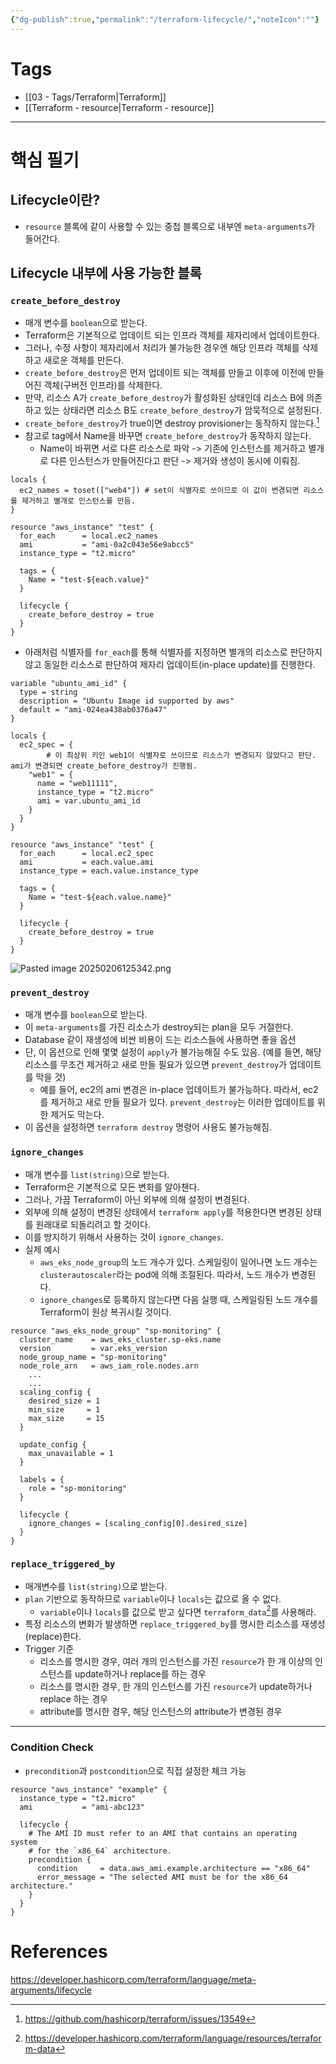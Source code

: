 ```yaml
---
{"dg-publish":true,"permalink":"/terraform-lifecycle/","noteIcon":""}
---
```


# Tags
- [[03 - Tags/Terraform\|Terraform]]
- [[Terraform - resource\|Terraform - resource]]
---
# 핵심 필기
## Lifecycle이란?
- `resource` 블록에 같이 사용할 수 있는 중첩 블록으로 내부엔 `meta-arguments`가 들어간다.
## Lifecycle 내부에 사용 가능한 블록
### `create_before_destroy`
- 매개 변수를 `boolean`으로 받는다.
- Terraform은 기본적으로 업데이트 되는 인프라 객체를 제자리에서 업데이트한다.
- 그러나, 수정 사항이 제자리에서 처리가 불가능한 경우엔 해당 인프라 객체를 삭제하고 새로운 객체를 만든다.
- `create_before_destroy`은 먼저 업데이트 되는 객체를 만들고 이후에 이전에 만들어진 객체(구버전 인프라)를 삭제한다.
- 만약, 리소스 A가 `create_before_destroy`가 활성화된 상태인데 리소스 B에 의존하고 있는 상태라면 리소스 B도 `create_before_destroy`가 암묵적으로 설정된다.
- `create_before_destroy`가 true이면 destroy provisioner는 동작하지 않는다.[^1]
- 참고로 tag에서 Name을 바꾸면 `create_before_destroy`가 동작하지 않는다.
	- Name이 바뀌면 서로 다른 리소스로 파악 -> 기존에 인스턴스를 제거하고 별개로 다른 인스턴스가 만들어진다고 판단 -> 제거와 생성이 동시에 이뤄짐.
``` hcl
locals {
  ec2_names = toset(["web4"]) # set이 식별자로 쓰이므로 이 값이 변경되면 리소스를 제거하고 별개로 인스턴스를 만듬.
}

resource "aws_instance" "test" {
  for_each      = local.ec2_names
  ami           = "ami-0a2c043e56e9abcc5"
  instance_type = "t2.micro"

  tags = {
    Name = "test-${each.value}"
  }

  lifecycle {
    create_before_destroy = true
  }
}
```
- 아래처럼 식별자를 `for_each`를 통해 식별자를 지정하면 별개의 리소스로 판단하지 않고 동일한 리소스로 판단하여 제자리 업데이트(in-place update)를 진행한다.
``` hcl
variable "ubuntu_ami_id" {
  type = string
  description = "Ubuntu Image id supported by aws"
  default = "ami-024ea438ab0376a47"
}

locals {
  ec2_spec = {
		# 이 최상위 키인 web1이 식별자로 쓰이므로 리소스가 변경되지 않았다고 판단. ami가 변경되면 create_before_destroy가 진행됨.
    "web1" = {
      name = "web11111",
      instance_type = "t2.micro"
      ami = var.ubuntu_ami_id 
    }
  } 
}

resource "aws_instance" "test" {
  for_each      = local.ec2_spec
  ami           = each.value.ami 
  instance_type = each.value.instance_type

  tags = {
    Name = "test-${each.value.name}"
  }

  lifecycle {
    create_before_destroy = true
  }
}
```
![Pasted image 20250206125342.png](/img/user/image/Pasted%20image%2020250206125342.png)
### `prevent_destroy`
- 매개 변수를 `boolean`으로 받는다.
- 이 `meta-arguments`를 가진 리소스가 destroy되는 plan을 모두 거절한다.
- Database 같이 재생성에 비싼 비용이 드는 리소스들에 사용하면 좋을 옵션
- 단, 이 옵션으로 인해 몇몇 설정이 `apply`가 불가능해질 수도 있음. (예를 들면, 해당 리소스를 무조건 제거하고 새로 만들 필요가 있으면 `prevent_destroy`가 업데이트를 막을 것)
	- 예를 들어, ec2의 ami 변경은 in-place 업데이트가 불가능하다. 따라서, ec2를 제거하고 새로 만들 필요가 있다. `prevent_destroy`는 이러한 업데이트를 위한 제거도 막는다.
- 이 옵션을 설정하면 `terraform destroy` 명령어 사용도 불가능해짐.
### `ignore_changes`
- 매개 변수를 `list(string)`으로 받는다.
- Terraform은 기본적으로 모든 변화를 알아챈다.
- 그러나, 가끔 Terraform이 아닌 외부에 의해 설정이 변경된다.
- 외부에 의해 설정이 변경된 상태에서 `terraform apply`를 적용한다면 변경된 상태를 원래대로 되돌리려고 할 것이다.
- 이를 방지하기 위해서 사용하는 것이 `ignore_changes`.
- 실제 예시
	- `aws_eks_node_group`의 노드 개수가 있다. 스케일링이 일어나면 노드 개수는 `clusterautoscaler`라는 pod에 의해 조절된다. 따라서, 노드 개수가 변경된다.
	- `ignore_changes`로 등록하지 않는다면 다음 실행 때, 스케일링된 노드 개수를 Terraform이 원상 복귀시킬 것이다.
``` hcl
resource "aws_eks_node_group" "sp-monitoring" {
  cluster_name    = aws_eks_cluster.sp-eks.name
  version         = var.eks_version
  node_group_name = "sp-monitoring"
  node_role_arn   = aws_iam_role.nodes.arn
	...
	...
  scaling_config {
    desired_size = 1
    min_size     = 1
    max_size     = 15
  }

  update_config {
    max_unavailable = 1
  }

  labels = {
    role = "sp-monitoring"
  }

  lifecycle {
    ignore_changes = [scaling_config[0].desired_size]
  }
}
```

### `replace_triggered_by`
- 매개변수를 `list(string)`으로 받는다. 
- `plan` 기반으로 동작하므로 `variable`이나 `locals`는 값으로 올 수 없다. 
	- `variable`이나 `locals`를 값으로 받고 싶다면 `terraform_data`[^2]를 사용해라.
- 특정 리소스의 변화가 발생하면 `replace_triggered_by`를 명시한 리소스를 재생성(replace)한다.
- Trigger 기준
	- 리소스를 명시한 경우, 여러 개의 인스턴스를 가진 `resource`가 한 개 이상의 인스턴스를 update하거나 replace를 하는 경우
	- 리소스를 명시한 경우, 한 개의 인스턴스를 가진 `resource`가 update하거나 replace 하는 경우
	- attribute를 명시한 경우, 해당 인스턴스의 attribute가 변경된 경우

---
### Condition Check
- `precondition`과 `postcondition`으로 직접 설정한 체크 가능
``` hcl
resource "aws_instance" "example" {
  instance_type = "t2.micro"
  ami           = "ami-abc123"

  lifecycle {
    # The AMI ID must refer to an AMI that contains an operating system
    # for the `x86_64` architecture.
    precondition {
      condition     = data.aws_ami.example.architecture == "x86_64"
      error_message = "The selected AMI must be for the x86_64 architecture."
    }
  }
}
```

# References
https://developer.hashicorp.com/terraform/language/meta-arguments/lifecycle

[^1]: https://github.com/hashicorp/terraform/issues/13549

[^2]: https://developer.hashicorp.com/terraform/language/resources/terraform-data
